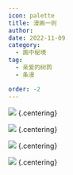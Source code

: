 ```yaml
---
icon: palette
title: 漫画一则
author: 
date: 2022-11-09
category:
  - 画中秘境
tag:
  - 亲爱的树鹨
  - 条漫

order: -2
---
```


![](./res/comic/comic1.webp) {.centering}

![](./res/comic/comic2.webp) {.centering}

![](./res/comic/comic3.webp) {.centering}

![](./res/comic/comic4.webp) {.centering}

<ArticleAd />